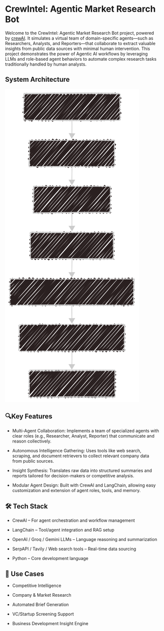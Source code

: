 #  CrewIntel: Agentic Market Research Bot

Welcome to the CrewIntel: Agentic Market Research Bot project, powered by [crewAI](https://crewai.com). It simulates a virtual team of domain-specific agents—such as Researchers, Analysts, and Reporters—that collaborate to extract valuable insights from public data sources with minimal human intervention.
This project demonstrates the power of Agentic AI workflows by leveraging LLMs and role-based agent behaviors to automate complex research tasks traditionally handled by human analysts.

## System Architecture

![Flow Diagram](flow_diagram.svg)

## 🔍Key Features
- Multi-Agent Collaboration: Implements a team of specialized agents with clear roles (e.g., Researcher, Analyst, Reporter) that communicate and reason collectively.

- Autonomous Intelligence Gathering: Uses tools like web search, scraping, and document retrievers to collect relevant company data from public sources.

- Insight Synthesis: Translates raw data into structured summaries and reports tailored for decision-makers or competitive analysis.

- Modular Agent Design: Built with CrewAI and LangChain, allowing easy customization and extension of agent roles, tools, and memory.

## 🛠️ Tech Stack
- CrewAI – For agent orchestration and workflow management

- LangChain – Tool/agent integration and RAG setup

- OpenAI / Groq / Gemini LLMs – Language reasoning and summarization

- SerpAPI / Tavily / Web search tools – Real-time data sourcing

- Python – Core development language

## 💼 Use Cases
- Competitive Intelligence

- Company & Market Research

- Automated Brief Generation

- VC/Startup Screening Support

- Business Development Insight Engine